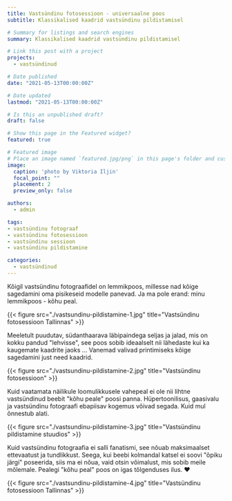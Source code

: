 ```yaml
---
title: Vastsündinu fotosessioon - universaalne poos
subtitle: Klassikalised kaadrid vastsündinu pildistamisel

# Summary for listings and search engines
summary: Klassikalised kaadrid vastsündinu pildistamisel

# Link this post with a project
projects: 
  - vastsündinud

# Date published
date: "2021-05-13T00:00:00Z"

# Date updated
lastmod: "2021-05-13T00:00:00Z"

# Is this an unpublished draft?
draft: false

# Show this page in the Featured widget?
featured: true

# Featured image
# Place an image named `featured.jpg/png` in this page's folder and customize its options here.
image:
  caption: 'photo by Viktoria Iljin'
  focal_point: ""
  placement: 2
  preview_only: false

authors:
  - admin

tags:
- vastsündinu fotograaf
- vastsündinu fotosessioon
- vastsündinu sessioon
- vastsündinu pildistamine

categories:
  - vastsündinud
---
```

Kõigil vastsündinu fotograafidel on lemmikpoos, millesse nad kõige sagedamini oma pisikeseid modelle panevad.
Ja ma pole erand: minu lemmikpoos - kõhu peal.

{{< figure src="./vastsundinu-pildistamine-1.jpg" title="Vastsündinu fotosessioon Tallinnas" >}}

Meeletult puudutav, südanthaarava läbipaindega seljas ja jalad, mis on kokku pandud "lehvisse", see poos sobib ideaalselt nii lähedaste kui ka kaugemate kaadrite jaoks ... Vanemad valivad printimiseks kõige sagedamini just need kaadrid.

{{< figure src="./vastsundinu-pildistamine-2.jpg" title="Vastsündinu fotosessioon" >}}

Kuid vaatamata näilikule loomulikkusele vahepeal ei ole nii lihtne vastsündinud beebit "kõhu peale" poosi panna. Hüpertoonilisus, gaasivalu ja vastsündinu fotograafi ebapiisav kogemus võivad segada.
Kuid mul õnnestub alati.

{{< figure src="./vastsundinu-pildistamine-3.jpg" title="Vastsündinu pildistamine stuudios" >}}

Kuid vastsündinu fotograafia ei salli fanatismi, see nõuab maksimaalset ettevaatust ja tundlikkust. Seega, kui beebi kolmandal katsel ei soovi "õpiku järgi" poseerida, siis ma ei nõua, vaid otsin võimalust, mis sobib meile mõlemale. Pealegi "kõhu peal" poos on igas tõlgenduses ilus. ♥ ️

{{< figure src="./vastsundinu-pildistamine-4.jpg" title="Vastsündinu fotosessioon Tallinnas" >}}